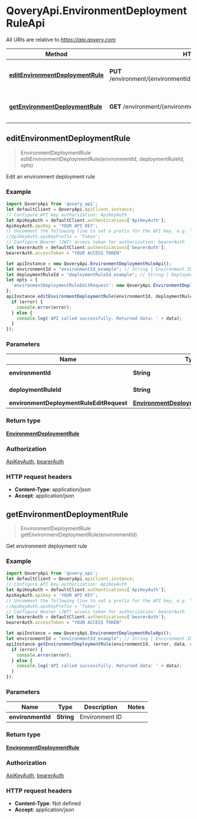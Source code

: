# QoveryApi.EnvironmentDeploymentRuleApi

All URIs are relative to *https://api.qovery.com*

Method | HTTP request | Description
------------- | ------------- | -------------
[**editEnvironmentDeploymentRule**](EnvironmentDeploymentRuleApi.md#editEnvironmentDeploymentRule) | **PUT** /environment/{environmentId}/deploymentRule/{deploymentRuleId} | Edit an environment deployment rule
[**getEnvironmentDeploymentRule**](EnvironmentDeploymentRuleApi.md#getEnvironmentDeploymentRule) | **GET** /environment/{environmentId}/deploymentRule | Get environment deployment rule



## editEnvironmentDeploymentRule

> EnvironmentDeploymentRule editEnvironmentDeploymentRule(environmentId, deploymentRuleId, opts)

Edit an environment deployment rule

### Example

```javascript
import QoveryApi from 'qovery_api';
let defaultClient = QoveryApi.ApiClient.instance;
// Configure API key authorization: ApiKeyAuth
let ApiKeyAuth = defaultClient.authentications['ApiKeyAuth'];
ApiKeyAuth.apiKey = 'YOUR API KEY';
// Uncomment the following line to set a prefix for the API key, e.g. "Token" (defaults to null)
//ApiKeyAuth.apiKeyPrefix = 'Token';
// Configure Bearer (JWT) access token for authorization: bearerAuth
let bearerAuth = defaultClient.authentications['bearerAuth'];
bearerAuth.accessToken = "YOUR ACCESS TOKEN"

let apiInstance = new QoveryApi.EnvironmentDeploymentRuleApi();
let environmentId = "environmentId_example"; // String | Environment ID
let deploymentRuleId = "deploymentRuleId_example"; // String | Deployment Rule ID
let opts = {
  'environmentDeploymentRuleEditRequest': new QoveryApi.EnvironmentDeploymentRuleEditRequest() // EnvironmentDeploymentRuleEditRequest | 
};
apiInstance.editEnvironmentDeploymentRule(environmentId, deploymentRuleId, opts, (error, data, response) => {
  if (error) {
    console.error(error);
  } else {
    console.log('API called successfully. Returned data: ' + data);
  }
});
```

### Parameters


Name | Type | Description  | Notes
------------- | ------------- | ------------- | -------------
 **environmentId** | **String**| Environment ID | 
 **deploymentRuleId** | **String**| Deployment Rule ID | 
 **environmentDeploymentRuleEditRequest** | [**EnvironmentDeploymentRuleEditRequest**](EnvironmentDeploymentRuleEditRequest.md)|  | [optional] 

### Return type

[**EnvironmentDeploymentRule**](EnvironmentDeploymentRule.md)

### Authorization

[ApiKeyAuth](../README.md#ApiKeyAuth), [bearerAuth](../README.md#bearerAuth)

### HTTP request headers

- **Content-Type**: application/json
- **Accept**: application/json


## getEnvironmentDeploymentRule

> EnvironmentDeploymentRule getEnvironmentDeploymentRule(environmentId)

Get environment deployment rule

### Example

```javascript
import QoveryApi from 'qovery_api';
let defaultClient = QoveryApi.ApiClient.instance;
// Configure API key authorization: ApiKeyAuth
let ApiKeyAuth = defaultClient.authentications['ApiKeyAuth'];
ApiKeyAuth.apiKey = 'YOUR API KEY';
// Uncomment the following line to set a prefix for the API key, e.g. "Token" (defaults to null)
//ApiKeyAuth.apiKeyPrefix = 'Token';
// Configure Bearer (JWT) access token for authorization: bearerAuth
let bearerAuth = defaultClient.authentications['bearerAuth'];
bearerAuth.accessToken = "YOUR ACCESS TOKEN"

let apiInstance = new QoveryApi.EnvironmentDeploymentRuleApi();
let environmentId = "environmentId_example"; // String | Environment ID
apiInstance.getEnvironmentDeploymentRule(environmentId, (error, data, response) => {
  if (error) {
    console.error(error);
  } else {
    console.log('API called successfully. Returned data: ' + data);
  }
});
```

### Parameters


Name | Type | Description  | Notes
------------- | ------------- | ------------- | -------------
 **environmentId** | **String**| Environment ID | 

### Return type

[**EnvironmentDeploymentRule**](EnvironmentDeploymentRule.md)

### Authorization

[ApiKeyAuth](../README.md#ApiKeyAuth), [bearerAuth](../README.md#bearerAuth)

### HTTP request headers

- **Content-Type**: Not defined
- **Accept**: application/json

